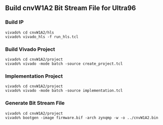 ## Build cnvW1A2 Bit Stream File for Ultra96

### Build IP

```console
vivado% cd cnvW1A2/hls
vivado% vivado_hls -f run_hls.tcl
```

### Build Vivado Project

```console
vivado% cd cnvW1A2/project
vivado% vivado -mode batch -source create_project.tcl
```

### Implementation Project

```console
vivado% cd cnvW1A2/project
vivado% vivado -mode batch -source implementation.tcl
```

### Generate Bit Stream File


```console
vivado% cd cnvW1A2/project
vivado% bootgen -image firmware.bif -arch zynqmp -w -o ../cnvW1A2.bin
```

